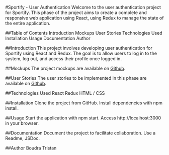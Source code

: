 #Sportify - User Authentication
Welcome to the user authentication project for Sportify. This phase of the project aims to create a complete and responsive web application using React, using Redux to manage the state of the entire application.

##Table of Contents
Introduction
Mockups
User Stories
Technologies Used
Installation
Usage
Documentation
Author

##Introduction
This project involves developing user authentication for Sportify using React and Redux. The goal is to allow users to log in to the system, log out, and access their profile once logged in.

##Mockups
The project mockups are available on [Github](https://github.com/OpenClassrooms-Student-Center/Project-10-Bank-API/tree/master/designs).

##User Stories
The user stories to be implemented in this phase are available on [Github](https://github.com/OpenClassrooms-Student-Center/Project-10-Bank-API/tree/master/.github/ISSUE_TEMPLATE).

##Technologies Used
React
Redux
HTML / CSS

##Installation
Clone the project from GitHub.
Install dependencies with npm install.

##Usage
Start the application with npm start.
Access http://localhost:3000 in your browser.

##Documentation
Document the project to facilitate collaboration. Use a Readme, JSDoc.

##Author
Boudra Tristan
